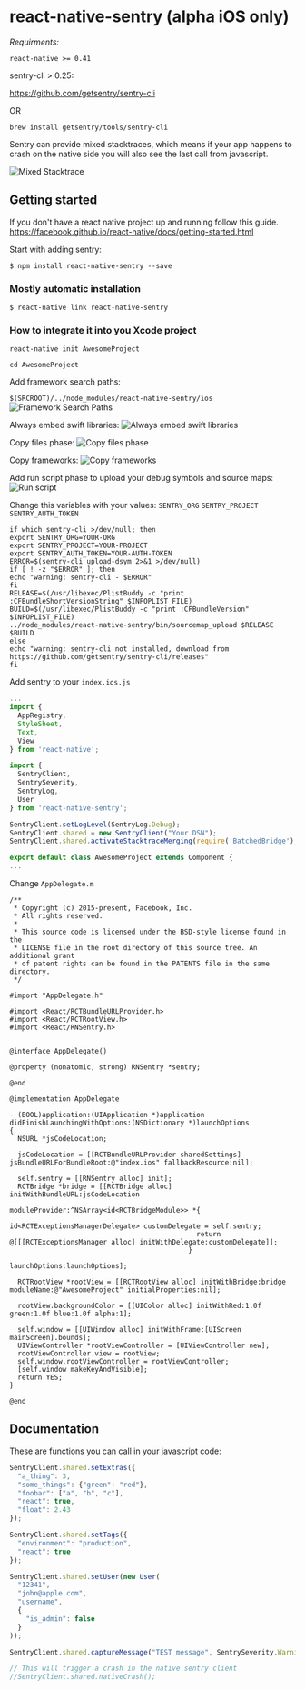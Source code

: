 
# react-native-sentry (alpha iOS only)

*Requirments:*

`react-native >= 0.41`

sentry-cli > 0.25: 

https://github.com/getsentry/sentry-cli

OR

`brew install getsentry/tools/sentry-cli`

Sentry can provide mixed stacktraces, which means if your app happens to crash on the native side you will also see the last call from javascript.

![Mixed Stacktrace](assets/mixed-stacktrace.png?raw=1)

## Getting started

If you don't have a react native project up and running follow this guide.
https://facebook.github.io/react-native/docs/getting-started.html

Start with adding sentry:

`$ npm install react-native-sentry --save`

### Mostly automatic installation

`$ react-native link react-native-sentry`

### How to integrate it into you Xcode project

`react-native init AwesomeProject`

`cd AwesomeProject`

Add framework search paths:

`$(SRCROOT)/../node_modules/react-native-sentry/ios`
![Framework Search Paths](assets/framework-search-path.png?raw=1)

Always embed swift libraries:
![Always embed swift libraries](assets/embed-swift.png?raw=1)

Copy files phase:
![Copy files phase](assets/copy-files.png?raw=1)

Copy frameworks:
![Copy frameworks](assets/copy-frameworks.png?raw=1)

Add run script phase to upload your debug symbols and source maps:
![Run script](assets/run-script.png?raw=1)

Change this variables with your values: 
`SENTRY_ORG`
`SENTRY_PROJECT`
`SENTRY_AUTH_TOKEN`
```shell
if which sentry-cli >/dev/null; then
export SENTRY_ORG=YOUR-ORG
export SENTRY_PROJECT=YOUR-PROJECT
export SENTRY_AUTH_TOKEN=YOUR-AUTH-TOKEN
ERROR=$(sentry-cli upload-dsym 2>&1 >/dev/null)
if [ ! -z "$ERROR" ]; then
echo "warning: sentry-cli - $ERROR"
fi
RELEASE=$(/usr/libexec/PlistBuddy -c "print :CFBundleShortVersionString" $INFOPLIST_FILE)
BUILD=$(/usr/libexec/PlistBuddy -c "print :CFBundleVersion" $INFOPLIST_FILE)
../node_modules/react-native-sentry/bin/sourcemap_upload $RELEASE $BUILD
else
echo "warning: sentry-cli not installed, download from https://github.com/getsentry/sentry-cli/releases"
fi
```

Add sentry to your `index.ios.js`

```js
...
import {
  AppRegistry,
  StyleSheet,
  Text,
  View
} from 'react-native';

import {
  SentryClient,
  SentrySeverity,
  SentryLog,
  User
} from 'react-native-sentry';

SentryClient.setLogLevel(SentryLog.Debug);
SentryClient.shared = new SentryClient("Your DSN");
SentryClient.shared.activateStacktraceMerging(require('BatchedBridge'), require('parseErrorStack'));

export default class AwesomeProject extends Component {
...
```

Change `AppDelegate.m`

```objc
/**
 * Copyright (c) 2015-present, Facebook, Inc.
 * All rights reserved.
 *
 * This source code is licensed under the BSD-style license found in the
 * LICENSE file in the root directory of this source tree. An additional grant
 * of patent rights can be found in the PATENTS file in the same directory.
 */

#import "AppDelegate.h"

#import <React/RCTBundleURLProvider.h>
#import <React/RCTRootView.h>
#import <React/RNSentry.h>


@interface AppDelegate()

@property (nonatomic, strong) RNSentry *sentry;

@end

@implementation AppDelegate

- (BOOL)application:(UIApplication *)application didFinishLaunchingWithOptions:(NSDictionary *)launchOptions
{
  NSURL *jsCodeLocation;

  jsCodeLocation = [[RCTBundleURLProvider sharedSettings] jsBundleURLForBundleRoot:@"index.ios" fallbackResource:nil];

  self.sentry = [[RNSentry alloc] init];
  RCTBridge *bridge = [[RCTBridge alloc] initWithBundleURL:jsCodeLocation
                                            moduleProvider:^NSArray<id<RCTBridgeModule>> *{
                                              id<RCTExceptionsManagerDelegate> customDelegate = self.sentry;
                                              return @[[[RCTExceptionsManager alloc] initWithDelegate:customDelegate]];
                                            }
                                             launchOptions:launchOptions];
  
  RCTRootView *rootView = [[RCTRootView alloc] initWithBridge:bridge moduleName:@"AwesomeProject" initialProperties:nil];
  
  rootView.backgroundColor = [[UIColor alloc] initWithRed:1.0f green:1.0f blue:1.0f alpha:1];

  self.window = [[UIWindow alloc] initWithFrame:[UIScreen mainScreen].bounds];
  UIViewController *rootViewController = [UIViewController new];
  rootViewController.view = rootView;
  self.window.rootViewController = rootViewController;
  [self.window makeKeyAndVisible];
  return YES;
}

@end
```

## Documentation

These are functions you can call in your javascript code:

```js
SentryClient.shared.setExtras({
  "a_thing": 3,
  "some_things": {"green": "red"},
  "foobar": ["a", "b", "c"],
  "react": true,
  "float": 2.43
});

SentryClient.shared.setTags({
  "environment": "production",
  "react": true
});

SentryClient.shared.setUser(new User(
  "12341",
  "john@apple.com",
  "username",
  {
    "is_admin": false
  }
));

SentryClient.shared.captureMessage("TEST message", SentrySeverity.Warning);

// This will trigger a crash in the native sentry client
//SentryClient.shared.nativeCrash();
```

